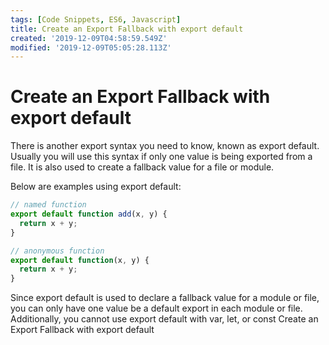 ```yaml
---
tags: [Code Snippets, ES6, Javascript]
title: Create an Export Fallback with export default
created: '2019-12-09T04:58:59.549Z'
modified: '2019-12-09T05:05:28.113Z'
---
```


Create an Export Fallback with export default
=============================================

There is another export syntax you need to know, known as export default. Usually you will use this syntax if only one value is being exported from a file. It is also used to create a fallback value for a file or module.

Below are examples using export default:
``` javascript
// named function
export default function add(x, y) {
  return x + y;
}

// anonymous function
export default function(x, y) {
  return x + y;
}
```
Since export default is used to declare a fallback value for a module or file, you can only have one value be a default export in each module or file. Additionally, you cannot use export default with var, let, or const
Create an Export Fallback with export default
